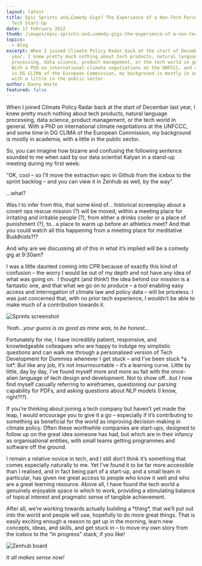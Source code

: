 ```yaml
---
layout: latest
title: Epic Sprints and…Comedy Gigs? The Experience of a Non-Tech Person in a
  Tech Start-Up
date: 17 February 2022
thumb: /images/epic-sprints-and…comedy-gigs-the-experience-of-a-non-tech-person-in-a-tech-start-up/blogimage.jpg
topics:
  - Blog
excerpt: When I joined Climate Policy Radar back at the start of December last
  year, I knew pretty much nothing about tech products, natural language
  processing, data science, product management, or the tech world in general.
  With a PhD on international climate negotiations at the UNFCCC, and some time
  in DG CLIMA of the European Commission, my background is mostly in academia,
  with a little in the public sector.
author: Danny Waite
featured: false
---
```

When I joined Climate Policy Radar back at the start of December last year, I knew pretty much nothing about tech products, natural language processing, data science, product management, or the tech world in general. With a PhD on international climate negotiations at the UNFCCC, and some time in DG CLIMA of the European Commission, my background is mostly in academia, with a little in the public sector.

So, you can imagine how bizarre and confusing the following sentence sounded to me when said by our data scientist Kalyan in a stand-up meeting during my first week:

“OK, cool – so I’ll move the extraction epic in Github from the icebox to the sprint backlog – and you can view it in Zenhub as well, by the way”.

…what?

Was I to infer from this, that some kind of… historical screenplay about a covert ops rescue mission (?) will be moved, within a meeting place for irritating and irritable people (?), from either a drinks cooler or a place of punishment (?), to…a place to warm up before an athletics meet? And that you could watch all this happening from a meeting place for meditative Buddhists?!?

And why are we discussing all of this in what it’s implied will be a comedy gig at 9:30am?

I was a little daunted coming into CPR because of exactly this kind of confusion – the worry I would be out of my depth and not have any idea of what was going on.  I thought (and think!) the idea behind our mission is a fantastic one, and that what we go on to produce – a tool enabling easy access and interrogation of climate law and policy data – will be priceless. I was just concerned that, with no prior tech experience, I wouldn’t be able to make much of a contribution towards it.

![Sprints screenshot](/images/epic-sprints-and…comedy-gigs-the-experience-of-a-non-tech-person-in-a-tech-start-up/sprints.jpg "Sprints screenshot")

*Yeah…your guess is as good as mine was, to be honest…*

Fortunately for me, I have incredibly patient, responsive, and knowledgeable colleagues who are happy to indulge my simplistic questions and can walk me through a personalised version of Tech Development for Dummies whenever I get stuck – and I’ve been stuck \*a lot\*. But like any job, it’s not insurmountable – it’s a learning curve. Little by little, day by day, I’ve found myself more and more au fait with the once-alien language of tech design and development. Not to show off…but I now find myself casually referring to wireframes, questioning our parsing capability for PDFs, and asking questions about NLP models (I know, right?!?).

If you’re thinking about joining a tech company but haven’t yet made the leap, I would encourage you to give it a go – especially if it’s contributing to something as beneficial for the world as improving decision-making in climate policy. Often these worthwhile companies are start-ups, designed to follow up on the great idea someone has had, but which are in their infancy as organisational entities, with small teams getting programmes and software off the ground.

I remain a relative novice in tech, and I still don’t think it’s something that comes especially naturally to me. Yet I’ve found it to be far more accessible than I realised, and in fact being part of a start-up, and a small team in particular, has given me great access to people who know it well and who are a great learning resource. Above all, I have found the tech world a genuinely enjoyable space in which to work, providing a stimulating balance of topical interest and pragmatic sense of tangible achievement. 

After all, we’re working towards actually building a \*thing\*, that we’ll put out into the world and people will use, hopefully to do more great things. That is easily exciting enough a reason to get up in the morning, learn new concepts, ideas, and skills, and get stuck in – to move my own story from the icebox to the “in progress” stack, if you like!

![Zenhub board](/images/epic-sprints-and…comedy-gigs-the-experience-of-a-non-tech-person-in-a-tech-start-up/zenhub.jpg)

*It all makes sense now!*